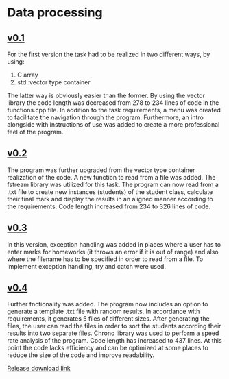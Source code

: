 # Data processing
## [v0.1](https://github.com/thebestprogrammerintheworld/Data_Processing/tree/master/v0.1)
For the first version the task had to be realized in two different ways, by using:
1. C array
2. std::vector type container

The latter way is obviously easier than the former. By using the vector library the code length was decreased from 278 to 234 lines of code in the functions.cpp file. In addition to the task requirements, a menu was created to facilitate the navigation through the program. Furthermore, an intro alongside with instructions of use was added to create a more professional feel of the program. 
## [v0.2](https://github.com/thebestprogrammerintheworld/Data_Processing/tree/master/v0.2)
The program was further upgraded from the vector type container realization of the code. A new function to read from a file was added. The fstream library was utilized for this task. The program can now read from a .txt file to create new instances (students) of the student class, calculate their final mark and display the results in an aligned manner according to the requirements. Code length increased from 234 to 326 lines of code.
## [v0.3](https://github.com/thebestprogrammerintheworld/Data_Processing/tree/master/v0.3)
In this version, exception handling was added in places where a user has to enter marks for homeworks (it throws an error if it is out of range) and also where the filename has to be specified in order to read from a file. To implement exception handling, try and catch were used. 
## [v0.4](https://github.com/thebestprogrammerintheworld/Data_Processing/tree/master/v0.4)
Further fnctionality was added. The program now includes an option to generate a template .txt file with random results. In accordance with requirements, it generates 5 files of different sizes. After generating the files, the user can read the files in order to sort the students according their results into two separate files. Chrono library was used to perform a speed rate analysis of the program. Code length has increased to 437 lines. At this point the code lacks efficiency and can be optimized at some places to reduce the size of the code and improve readability.

[Release download link](https://github.com/thebestprogrammerintheworld/Data_Processing/releases/tag/v0.1-0.4)
